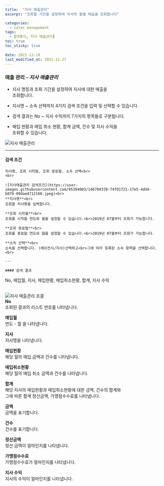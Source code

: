 ```yaml
---
title:  "지사 매출관리"
excerpt: "조회할 기간을 설정하여 지사의 월별 매출을 조회합니다"

categories:
  - sales management
tags:
  - [대행사, 지사 매출관리]
toc: true
toc_sticky: true
 
date: 2021-12-19
last_modified_at: 2021-12-27
---
```

### 매출 관리 - *지사 매출관리*
- 지사 명칭과 조회 기간을 설정하여 지사에 대한 매출을<br>조회합니다.

- 지사명 ~ 소속 선택까지 4가지 검색 조건을 입력 및 선택할 수 있습니다.

- 검색 결과는 No ~ 지사 수익까지 7가지의 항목들로 구분됩니다.

- 매입 현황과 매입 취소 현황, 합계 금액, 건수 및 지사 수익을<br>조회할 수 있습니다.

![지사 매출관리](https://user-images.githubusercontent.com/95394003/146704390-cbe160d1-c97e-4908-991a-e581d0255ce3.jpeg)

---

#### 검색 조건
```
지사명, 조회 시작월, 조회 종료월, 소속 선택<br>
<br>

![지사매출관리 검색조건](https://user-images.githubusercontent.com/95394003/146704378-74f01721-17e5-4dd4-b070-09dae4712168.jpeg)<br>
**지사명**<br>
조회할 지사명을 입력합니다.

**조회 시작월**<br>
조회를 시직할 연도와 월을 설정할 수 있습니다.<br>2019년 07월부터 조회가 가능합니다.

**조회 종료월**<br>
조회를 종료할 연도와 월을 설정할 수 있습니다.<br>2019년 07월부터 조회가 가능합니다.

**소속 선택**<br>
소속을 선택합니다. (에이전시/지사)선택하고<br>그에 따라 등록된 소속 항목을 선택합니다.
<br>

---

#### 검색 결과
```
No, 매입월, 지사, 매입현황, 매입취소현황, 합계, 지사 수익<br>
<br>

![지사 매출관리 조결](https://user-images.githubusercontent.com/95394003/146704394-2c4e7fdd-9568-42fc-8a49-c355947e919b.jpeg)<br>
**No**<br>
조회된 결과의 리스트 번호를 나타냅니다.

**매입월**<br>
연도 - 월 을 나타냅니다.

**지사**<br>
지사명을 나타냅니다.

**매입현황**<br>
해당 월의 매입 금액과 건수를 나타냅니다.

**매입취소현황**<br>
해당 월의 매입 취소 금액과 건수를 나타냅니다.

**합계**<br>
해당 지사의 매입현황과 매입취소현황에 대한 금액, 건수의 합계와<br>그에 따른 합계 정산금액, 가맹점수수료를 나타냅니다.

**금액**<br>
금액을 표기합니다.

**건수**<br>
건수를 표기합니다.

**정산금액**<br>
정산 금액이 얼마인지를 나타냅니다.

**가맹점수수료**<br>
가맹점수수료가 얼마인지를 나타냅니다.

**지사 수익**<br>
지사의 수익이 얼마인지를 나타냅니다.
